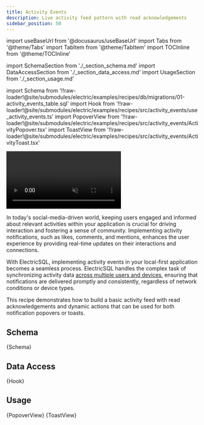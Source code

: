```yaml
---
title: Activity Events
description: Live activity feed pattern with read acknowledgements
sidebar_position: 50
---
```


import useBaseUrl from '@docusaurus/useBaseUrl'
import Tabs from '@theme/Tabs'
import TabItem from '@theme/TabItem'
import TOCInline from '@theme/TOCInline'

import SchemaSection from './_section_schema.md'
import DataAccessSection from './_section_data_access.md'
import UsageSection from './_section_usage.md'

import Schema from '!!raw-loader!@site/submodules/electric/examples/recipes/db/migrations/01-activity_events_table.sql'
import Hook from '!!raw-loader!@site/submodules/electric/examples/recipes/src/activity_events/use_activity_events.ts'
import PopoverView from '!!raw-loader!@site/submodules/electric/examples/recipes/src/activity_events/ActivityPopover.tsx'
import ToastView from '!!raw-loader!@site/submodules/electric/examples/recipes/src/activity_events/ActivityToast.tsx'

<video className="w-full mx-auto mb-3" autoPlay={true} loop muted playsInline>
  <source src={useBaseUrl('/videos/recipes/activity-events-toast.mp4')} />
</video>

In today's social-media-driven world, keeping users engaged and informed about relevant activities within your application is crucial for driving interaction and fostering a sense of community. Implementing activity notifications, such as likes, comments, and mentions, enhances the user experience by providing real-time updates on their interactions and connections.

With ElectricSQL, implementing activity events in your local-first application becomes a seamless process. ElectricSQL handles the complex task of synchronizing activity data [across multiple users and devices](../intro/multi-user.md), ensuring that notifications are delivered promptly and consistently, regardless of network conditions or device types.

This recipe demonstrates how to build a basic activity feed with read acknowledgements and dynamic actions that can be used for both notification popovers or toasts.

<TOCInline toc={toc} />

## Schema
<SchemaSection />

<CodeBlock language="sql">
  {Schema}
</CodeBlock>

## Data Access
<DataAccessSection />

<CodeBlock language="ts">
  {Hook}
</CodeBlock>

## Usage
<UsageSection />

<Tabs groupId="view-component" queryString>
  <TabItem value="popover" label="Activity Popover">
    <CodeBlock language="tsx">
      {PopoverView}
    </CodeBlock>
  </TabItem>
  <TabItem value="toast" label="Activity Toast">
    <CodeBlock language="tsx">
      {ToastView}
    </CodeBlock>
  </TabItem>
</Tabs>
